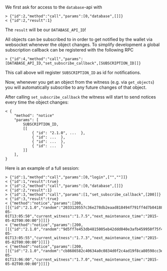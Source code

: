 We first ask for access to the `database`-api with

    > {"id":2,"method":"call","params":[0,"database",[]]}
    < {"id":2,"result":1}

The `result` will be our `DATABASE_API_ID`!

All objects can be subscribed to in order to get notified by the wallet via
websocket whenever the object changes. To simplify development a global
subscription callback can be registered with the following RPC

    > {"id":4,"method":"call","params":[DATABASE_API_ID,"set_subscribe_callback",[SUBSCRIPTION_ID]]}

This call above will register `SUBSCRIPTION_ID` as id for notifications.

Now, whenever you get an object from the witness (e.g. via `get_objects`) you
will automatically subscribe to any future changes of that object.

After calling `set_subscribe_callback` the witness will start to send notices
every time the object changes:

    < {
        "method": "notice"
        "params": [
            SUBSCRIPTION_ID, 
            [[
                { "id": "2.1.0", ...  },
                { "id": ...  },
                { "id": ...  },
                { "id": ...  }
            ]]
        ], 
    }

Here is an example of a full session:

    > {"id":1,"method":"call","params":[0,"login",["",""]]}
    < {"id":1,"result":true}
    > {"id":2,"method":"call","params":[0,"database",[]]}
    < {"id":2,"result":1}
    > {"id":3,"method":"call","params":[1,"set_subscribe_callback",[200]]}
    < {"id":3,"result":true}
    < {"method":"notice","params":[200,[[{"id":"2.1.0","random":"2033120557c36e278db2eaad818494f791ff4d7b0418858a7ab9b5a8","head_block_number":5,"head_block_id":"00000005171f82f1b6bd948e7d58d95e572001fd","time":"2015-05-01T13:05:50","current_witness":"1.7.5","next_maintenance_time":"2015-05-02T00:00:00"}]]]}
    < {"method":"notice","params":[200,[[{"id":"2.1.0","random":"9d5ff7e453db4815005eb42ddd040e3afb459950f75f4440deb3dec0","head_block_number":6,"head_block_id":"000000060e3369d6feaf330ea9114cd855c93aab","time":"2015-05-01T13:05:55","current_witness":"1.7.3","next_maintenance_time":"2015-05-02T00:00:00"}]]]}
    < {"method":"notice","params":[200,[[{"id":"2.1.0","random":"cb8686582c40634a0c0834d0f2c4ad19f8ca80598cc3eee2b93c124d","head_block_number":7,"head_block_id":"000000071d0bc8db55d7da75d1d880818d1930fd","time":"2015-05-01T13:06:00","current_witness":"1.7.0","next_maintenance_time":"2015-05-02T00:00:00"}]]]}
